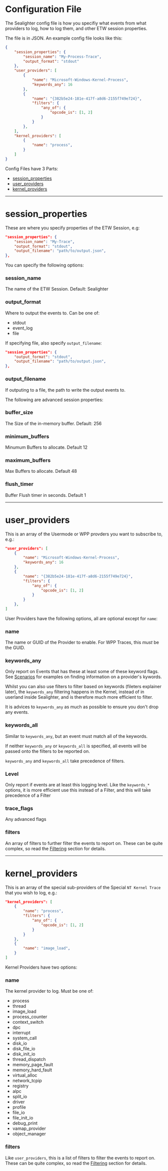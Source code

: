 # Configuration File

The Sealighter config file is how you specifiy what events from what providers to log, how to log them, and other ETW session properties.

The file is in JSON. An example config file looks like this:
```json
{
    "session_properties": {
        "session_name": "My-Process-Trace",
        "output_format": "stdout"
    },
    "user_providers": [
        {
            "name": "Microsoft-Windows-Kernel-Process",
            "keywords_any": 16
        },
        {
            "name": "{382b5e24-181e-417f-a8d6-2155f749e724}",
            "filters": {
                "any_of": {
                    "opcode_is": [1, 2]
                }
            }
        },
    ],
    "kernel_providers": [
        {
            "name": "process",
        }
    ]
}
```

Config Files have 3 Parts:
 - [session_properties](#session_properties)
 - [user_providers](#user_providers)
 - [kernel_providers](#kernel_providers)

_____________

# session_properties
These are where you specify properties of the ETW Session, e.g:
```json
"session_properties": {
    "session_name": "My-Trace",
    "output_format": "stdout",
    "output_filename": "path/to/output.json",
},
```
You can specify the following options:

### session_name
The name of the ETW Session.
Default: Sealighter

### output_format
Where to output the events to. Can be one of:
 - stdout
 - event_log
 - file

If specifying file, also specify `output_filename`:
```json
"session_properties": {
    "output_format": "stdout",
    "output_filename": "path/to/output.json",
},
```

### output_filename
If outputing to a file, the path to write the output events to.

The following are advanced session properties:
### buffer_size
The Size of the in-memory buffer.
Default: 256

### minimum_buffers
Minumum Buffers to allocate. Default 12

### maximum_buffers
Max Buffers to allocate. Default 48

### flush_timer
Buffer Flush timer in seconds. Default 1

_____________

# user_providers
This is an array of the Usermode or WPP provders you want to subscribe to, e.g.:
```json
"user_providers": [
    {
        "name": "Microsoft-Windows-Kernel-Process",
        "keywords_any": 16
    },
    {
        "name": "{382b5e24-181e-417f-a8d6-2155f749e724}",
        "filters": {
            "any_of": {
                "opcode_is": [1, 2]
            }
        }
    },
]
```

User Providers have the following options, all are optional except for `name`:

### name
The name or GUID of the Provider to enable.
For WPP Traces, this *must* be the GUID.

### keywords_any
Only report on Events that has these at least some of these keyword flags. See [Scenarios](SCENARIOS.md) for examples on finding information on a provider's kywords.

Whilst you can also use filters to filter based on keywords (fileters explainer later), the `keywords_any` filtering happens in the Kernel, instead of in userland inside Sealighter, and is therefore much more efficient to filter.

It is advices to `keywords_any` as much as possible to ensure you don't drop any events.

### keywords_all
Similar to `keywords_any`, but an event must match all of the keywords.

If neither `keywords_any` or `keywords_all` is specified, all events will be passed onto the filters to be reported on.

`keywords_any` and `keywords_all` take precedence of filters.


### Level
Only report if events are at least this logging level.
Like the `keywords_*` options, it is more efficient use this instead of a Filter, and this will take precedence of a Filter

### trace_flags
Any advanced flags

### filters
An array of filters to further filter the events to report on. These can be quite complex, so read the [Filtering](FILTERING.md) section for details.

_____________

# kernel_providers

This is an array of the special sub-providers of the Special `NT Kernel Trace` that you wish to log, e.g.:
```json
"kernel_providers": [
    {
        "name": "process",
        "filters": {
            "any_of": {
                "opcode_is": [1, 2]
            }
        }
    },
    {
        "name": "image_load",
    }
]
```
Kernel Providers have two options:

### name
The kernel provider to log. Must be one of:
- process
- thread
- image_load
- process_counter
- context_switch
- dpc
- interrupt
- system_call
- disk_io
- disk_file_io
- disk_init_io
- thread_dispatch
- memory_page_fault
- memory_hard_fault
- virtual_alloc
- network_tcpip
- registry
- alpc
- split_io
- driver
- profile
- file_io
- file_init_io
- debug_print
- vamap_provider
- object_manager


### filters
Like `user_providers`, this is a list of filters to filter the events to report on. These can be quite complex, so read the [Filtering](FILTERING.md) section for details.
